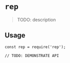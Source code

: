 # `rep`

> TODO: description

## Usage

```
const rep = require('rep');

// TODO: DEMONSTRATE API
```
